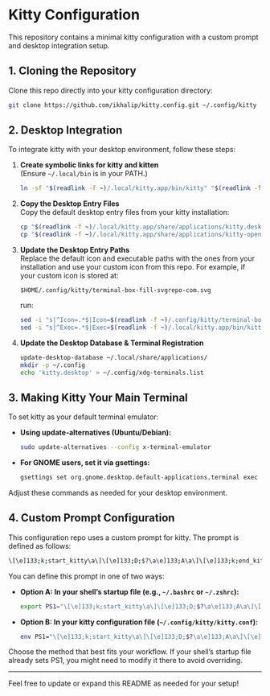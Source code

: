 # Kitty Configuration

This repository contains a minimal kitty configuration with a custom prompt and desktop integration setup.

## 1. Cloning the Repository

Clone this repo directly into your kitty configuration directory:

```sh
git clone https://github.com/ikhalip/kitty.config.git ~/.config/kitty
```

## 2. Desktop Integration

To integrate kitty with your desktop environment, follow these steps:

1. **Create symbolic links for kitty and kitten**  
   (Ensure `~/.local/bin` is in your PATH.)
   ```sh
   ln -sf "$(readlink -f ~)/.local/kitty.app/bin/kitty" "$(readlink -f ~)/.local/kitty.app/bin/kitten" "$(readlink -f ~)/.local/bin/"
   ```

2. **Copy the Desktop Entry Files**  
   Copy the default desktop entry files from your kitty installation:
   ```sh
   cp "$(readlink -f ~)/.local/kitty.app/share/applications/kitty.desktop" ~/.local/share/applications/
   cp "$(readlink -f ~)/.local/kitty.app/share/applications/kitty-open.desktop" ~/.local/share/applications/
   ```

3. **Update the Desktop Entry Paths**  
   Replace the default icon and executable paths with the ones from your installation and use your custom icon from this repo. For example, if your custom icon is stored at:
   ```
   $HOME/.config/kitty/terminal-box-fill-svgrepo-com.svg
   ```
   run:
   ```sh
   sed -i "s|^Icon=.*$|Icon=$(readlink -f ~)/.config/kitty/terminal-box-fill-svgrepo-com.svg|g" ~/.local/share/applications/kitty*.desktop
   sed -i "s|^Exec=.*$|Exec=$(readlink -f ~)/.local/kitty.app/bin/kitty|g" ~/.local/share/applications/kitty*.desktop
   ```

4. **Update the Desktop Database & Terminal Registration**  
   ```sh
   update-desktop-database ~/.local/share/applications/
   mkdir -p ~/.config
   echo 'kitty.desktop' > ~/.config/xdg-terminals.list
   ```

## 3. Making Kitty Your Main Terminal

To set kitty as your default terminal emulator:

- **Using update-alternatives (Ubuntu/Debian):**
  ```sh
  sudo update-alternatives --config x-terminal-emulator
  ```
- **For GNOME users, set it via gsettings:**
  ```sh
  gsettings set org.gnome.desktop.default-applications.terminal exec "$(readlink -f ~/.local/kitty.app/bin/kitty)"
  ```
Adjust these commands as needed for your desktop environment.

## 4. Custom Prompt Configuration

This configuration repo uses a custom prompt for kitty. The prompt is defined as follows:

```sh
\[\e]133;k;start_kitty\a\]\[\e]133;D;$?\a\e]133;A\a\]\[\e]133;k;end_kitty\a\]\[\e[1;32m\]\u@\h\[\e[0m\]:\[\e[1;34m\]\w\[\e[0m\]\$ \[\e]133;k;start_suffix_kitty\a\]\[\e]2;\w\a\]\[\e]133;k;end_suffix_kitty\a\]
```

You can define this prompt in one of two ways:

- **Option A: In your shell’s startup file (e.g., `~/.bashrc` or `~/.zshrc`):**
  ```sh
  export PS1="\[\e]133;k;start_kitty\a\]\[\e]133;D;$?\a\e]133;A\a\]\[\e]133;k;end_kitty\a\]\[\e[1;32m\]\u@\h\[\e[0m\]:\[\e[1;34m\]\w\[\e[0m\]\$ \[\e]133;k;start_suffix_kitty\a\]\[\e]2;\w\a\]\[\e]133;k;end_suffix_kitty\a\]"
  ```

- **Option B: In your kitty configuration file (`~/.config/kitty/kitty.conf`):**
  ```sh
  env PS1="\[\e]133;k;start_kitty\a\]\[\e]133;D;$?\a\e]133;A\a\]\[\e]133;k;end_kitty\a\]\[\e[1;32m\]\u@\h\[\e[0m\]:\[\e[1;34m\]\w\[\e[0m\]\$ \[\e]133;k;start_suffix_kitty\a\]\[\e]2;\w\a\]\[\e]133;k;end_suffix_kitty\a\]"
  ```

Choose the method that best fits your workflow. If your shell’s startup file already sets PS1, you might need to modify it there to avoid overriding.

---

Feel free to update or expand this README as needed for your setup!

